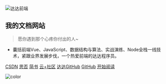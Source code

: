 <!-- 封面页 -->
![达达前端](https://cdn.jsdelivr.net/gh/webVueBlog/dadapic/img/hero.png)

<!-- # 达达前端 -->

## 我的文档网站
> 愿你遇到那个心疼你付出的人~

<!-- * 记录每一天的进步, 一分耕耘，一分收获
* 达达前端技术社群：一个有趣的且乐于分享的人。 -->
* 囊括前端Vue、JavaScript、数据结构与算法、实战演练、Node全栈一线技术，紧跟业界发展步伐，一个热爱前端的达达程序员。

[CSDN](https://blog.csdn.net/qq_36232611)
[思否](https://segmentfault.com/u/dashucoding)
[简书](https://www.jianshu.com/u/c785ece603d1)
[云+社区](https://cloud.tencent.com/developer/user/1435798)
[达达GitHub](https://github.com/huangguangda)
[GitHub](https://github.com/webVueBlog)
[开始阅读](/README.md)

<!-- 背景色 -->
![color](#fff)